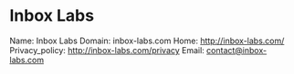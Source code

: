 
# Inbox Labs

Name: Inbox Labs
Domain: inbox-labs.com
Home: http://inbox-labs.com/
Privacy_policy: http://inbox-labs.com/privacy
Email: contact@inbox-labs.com
